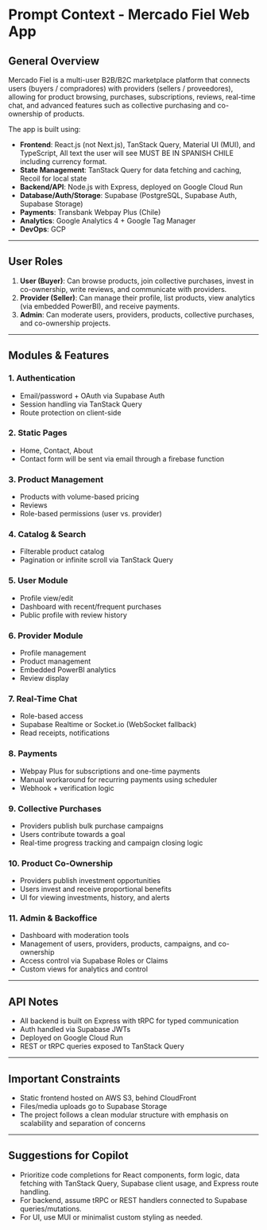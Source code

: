 # Prompt Context - Mercado Fiel Web App

## General Overview

Mercado Fiel is a multi-user B2B/B2C marketplace platform that connects users (buyers / compradores) with providers (sellers / proveedores), allowing for product browsing, purchases, subscriptions, reviews, real-time chat, and advanced features such as collective purchasing and co-ownership of products.

The app is built using:

- **Frontend**: React.js (not Next.js), TanStack Query, Material UI (MUI), and TypeScript, All text the user will see MUST BE IN SPANISH CHILE including currency format.
- **State Management**: TanStack Query for data fetching and caching, Recoil for local state
- **Backend/API**: Node.js with Express, deployed on Google Cloud Run
- **Database/Auth/Storage**: Supabase (PostgreSQL, Supabase Auth, Supabase Storage)
- **Payments**: Transbank Webpay Plus (Chile)
- **Analytics**: Google Analytics 4 + Google Tag Manager
- **DevOps**: GCP

---

## User Roles

1. **User (Buyer)**: Can browse products, join collective purchases, invest in co-ownership, write reviews, and communicate with providers.
2. **Provider (Seller)**: Can manage their profile, list products, view analytics (via embedded PowerBI), and receive payments.
3. **Admin**: Can moderate users, providers, products, collective purchases, and co-ownership projects.

---

## Modules & Features

### 1. Authentication

- Email/password + OAuth via Supabase Auth
- Session handling via TanStack Query
- Route protection on client-side

### 2. Static Pages

- Home, Contact, About
- Contact form will be sent via email through a firebase function

### 3. Product Management

- Products with volume-based pricing
- Reviews
- Role-based permissions (user vs. provider)

### 4. Catalog & Search

- Filterable product catalog
- Pagination or infinite scroll via TanStack Query

### 5. User Module

- Profile view/edit
- Dashboard with recent/frequent purchases
- Public profile with review history

### 6. Provider Module

- Profile management
- Product management
- Embedded PowerBI analytics
- Review display

### 7. Real-Time Chat

- Role-based access
- Supabase Realtime or Socket.io (WebSocket fallback)
- Read receipts, notifications

### 8. Payments

- Webpay Plus for subscriptions and one-time payments
- Manual workaround for recurring payments using scheduler
- Webhook + verification logic

### 9. Collective Purchases

- Providers publish bulk purchase campaigns
- Users contribute towards a goal
- Real-time progress tracking and campaign closing logic

### 10. Product Co-Ownership

- Providers publish investment opportunities
- Users invest and receive proportional benefits
- UI for viewing investments, history, and alerts

### 11. Admin & Backoffice

- Dashboard with moderation tools
- Management of users, providers, products, campaigns, and co-ownership
- Access control via Supabase Roles or Claims
- Custom views for analytics and control

---

## API Notes

- All backend is built on Express with tRPC for typed communication
- Auth handled via Supabase JWTs
- Deployed on Google Cloud Run
- REST or tRPC queries exposed to TanStack Query

---

## Important Constraints

- Static frontend hosted on AWS S3, behind CloudFront
- Files/media uploads go to Supabase Storage
- The project follows a clean modular structure with emphasis on scalability and separation of concerns

---

## Suggestions for Copilot

- Prioritize code completions for React components, form logic, data fetching with TanStack Query, Supabase client usage, and Express route handling.
- For backend, assume tRPC or REST handlers connected to Supabase queries/mutations.
- For UI, use MUI or minimalist custom styling as needed.
